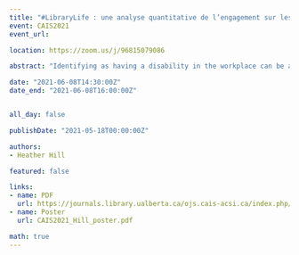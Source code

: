 ```yaml
---
title: "#LibraryLife : une analyse quantitative de l’engagement sur les médias sociaux, de leur utilisation et de leur contenu à la Bibliothèque publique de Vancouver"
event: CAIS2021
event_url:

location: https://zoom.us/j/96815079086

abstract: "Identifying as having a disability in the workplace can be a complicated proposition. This research examines public library staff experiences of accommodation for a disability within the workplace. Semi-structured interviews were conducted with Canadian public library staff who sought accommodation in their workplace. "

date: "2021-06-08T14:30:00Z"
date_end: "2021-06-08T16:00:00Z"


all_day: false

publishDate: "2021-05-18T00:00:00Z"

authors:
- Heather Hill

featured: false

links:
- name: PDF
  url: https://journals.library.ualberta.ca/ojs.cais-acsi.ca/index.php/cais-asci/article/view/1212/1048
- name: Poster
  url: CAIS2021_Hill_poster.pdf

math: true
---
```

